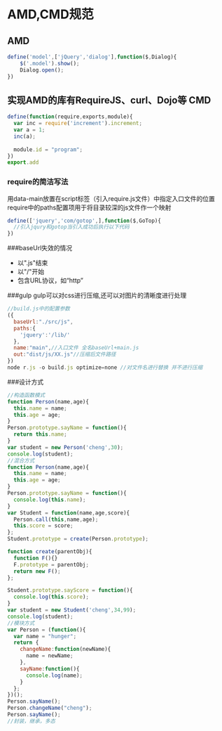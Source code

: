 AMD,CMD规范
=====
AMD
-----
```javascript
define('model',['jQuery','dialog'],function($,Dialog){
	$('.model').show();
	Dialog.open();
})
```
实现AMD的库有RequireJS、curl、Dojo等
CMD
----
```javascript
define(function(require,exports,module){
  var inc = require('increment').increment;
  var a = 1;
  inc(a);
  
  module.id = "program";
})
export.add
```
### require的简洁写法
用data-main放置在script标签（引入require.js文件）中指定入口文件的位置
require中的paths配置项用于将目录较深的js文件作一个映射

```javascript
define(['jquery','com/gotop',],function($,GoTop){
  //引入jqury和gotop当引入成功后执行以下代码
})
```

###baseUrl失效的情况

* 以".js"结束
* 以"/"开始
* 包含URL协议，如“http”

###gulp
gulp可以对css进行压缩,还可以对图片的清晰度进行处理
```javascript
//build.js中的配置参数
({
  baseUrl:"./src/js",
  paths:{
    'jquery':'/lib/'
  },
  name:"main",//入口文件 全名baseUrl+main.js
  out:"dist/js/XX.js"//压缩后文件路径
})
node r.js -o build.js optimize=none //对文件名进行替换 并不进行压缩
```


###设计方式
```javascript
//构造函数模式
function Person(name,age){
  this.name = name;
  this.age = age;
}
Person.prototype.sayName = function(){
  return this.name;
}
var student = new Person('cheng',30);
console.log(student);
//混合方式
function Person(name,age){
  this.name = name;
  this.age = age;
}
Person.prototype.sayName = function(){
  console.log(this.name);
}
var Student = function(name,age,score){
  Person.call(this,name,age);
  this.score = score;
};
Student.prototype = create(Person.prototype);

function create(parentObj){
  function F(){}
  F.prototype = parentObj;
  return new F();
};

Student.prototype.sayScore = function(){
  console.log(this.score);
}
var student = new Student('cheng',34,99);
console.log(student);
//模块方式
var Person = (function(){
  var name = "hunger";
  return {
    changeName:function(newName){
      name = newName;
    },
    sayName:function(){
      console.log(name);
    }
  };
})();
Person.sayName();
Person.changeName("cheng");
Person.sayName();
//封装，继承，多态
```